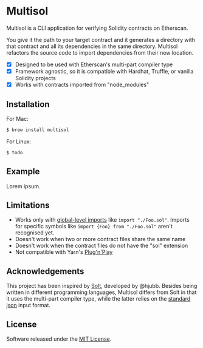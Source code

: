 # Multisol

Multisol is a CLI application for verifying Solidity contracts on Etherscan.

You give it the path to your target contract and it generates a directory with that contract and all its
dependencies in the same directory. Multisol refactors the source code to import dependencies from their new location.

- [x] Designed to be used with Etherscan's multi-part compiler type
- [x] Framework agnostic, so it is compatible with Hardhat, Truffle, or vanilla Solidity projects
- [x] Works with contracts imported from "node_modules"

## Installation

For Mac:

```sh
$ brew install multisol
```

For Linux:

```sh
$ todo
```

## Example

Lorem ipsum.

## Limitations

- Works only with [global-level
  imports](https://docs.soliditylang.org/en/v0.7.5/layout-of-source-files.html#syntax-and-semantics) like `import "./Foo.sol"`. Imports for specific symbols like `import {Foo} from "./Foo.sol"` aren't recognised yet.
- Doesn't work when two or more contract files share the same name
- Doesn't work when the contract files do not have the "sol" extension
- Not compatible with Yarn's [Plug'n'Play](https://yarnpkg.com/features/pnp)

## Acknowledgements

This project has been inspired by [Solt](https://github.com/hjubb/solt), developed by @hjubb. Besides being written in
different programming languages, Multisol differs from Solt in that it uses the multi-part compiler type, while
the latter relies on the [standard json](https://docs.soliditylang.org/en/v0.8.0/using-the-compiler.html) input format.

## License

Software released under the [MIT License](./LICENSE.md).
